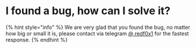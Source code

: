 # I found a bug, how can I solve it?

{% hint style="info" %}
We are very glad that you found the bug, no matter how big or small it is, please contact via telegram [@ redf0x1](https://t.me/redf0x1) for the fastest response.
{% endhint %}
